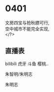 # 0401

文房四宝与抢秋膘可行,</br></n>
空中城市不能完全实现,</br></?>

直播表
---------
bilibili
虎牙
斗鱼
樱桃..


朱智明/朱明志

朱明志
